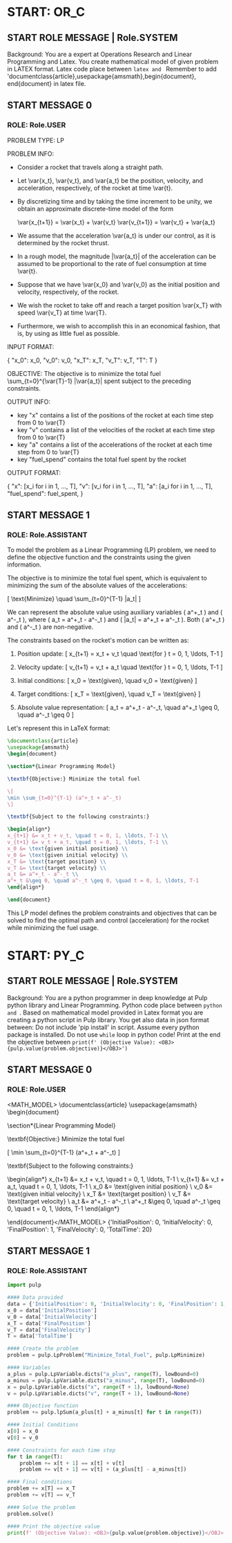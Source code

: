 # START: OR_C 
## START ROLE MESSAGE | Role.SYSTEM 
Background: You are a expert at Operations Research and Linear Programming and Latex. You create mathematical model of given problem in LATEX format. Latex code place between ```latex and ``` Remember to add 'documentclass{article},usepackage{amsmath},begin{document}, end{document} in latex file. 
## START MESSAGE 0 
### ROLE: Role.USER
<DESCRIPTION>
PROBLEM TYPE: LP

PROBLEM INFO: 

- Consider a rocket that travels along a straight path. 
- Let \var{x_t}, \var{v_t}, and \var{a_t} be the position, velocity, and acceleration, respectively, of the rocket at time \var{t}.
- By discretizing time and by taking the time increment to be unity, we obtain an approximate discrete-time model of the form 
    
    \var{x_{t+1}} = \var{x_t} + \var{v_t}
    \var{v_{t+1}} = \var{v_t} + \var{a_t}

- We assume that the acceleration \var{a_t} is under our control, as it is determined by the rocket thrust.
- In a rough model, the magnitude |\var{a_t}| of the accelera­tion can be assumed to be proportional to the rate of fuel consumption at time \var{t}.
- Suppose that we have \var{x_0} and \var{v_0} as the initial position and velocity, respectively, of the rocket.
- We wish the rocket to take off and reach a target position \var{x_T} with speed \var{v_T} at time \var{T}.
- Furthermore, we wish to accomplish this in an economical fashion, that is, by using as little fuel as possible.


INPUT FORMAT: 

{
    "x_0": x_0,
    "v_0": v_0,
    "x_T": x_T,
    "v_T": v_T,
    "T": T
}

OBJECTIVE: The objective is to minimize the total fuel \sum_{t=0}^{\var{T}-1} |\var{a_t}| spent subject to the preceding constraints.

OUTPUT INFO:

- key "x" contains a list of the positions of the rocket at each time step from 0 to \var{T}
- key "v" contains a list of the velocities of the rocket at each time step from 0 to \var{T}
- key "a" contains a list of the accelerations of the rocket at each time step from 0 to \var{T}
- key "fuel_spend" contains the total fuel spent by the rocket

OUTPUT FORMAT:

{
    "x": [x_i for i in 1, ..., T],
    "v": [v_i for i in 1, ..., T],
    "a": [a_i for i in 1, ..., T],
    "fuel_spend": fuel_spent,
}


</DESCRIPTION>


## START MESSAGE 1 
### ROLE: Role.ASSISTANT
To model the problem as a Linear Programming (LP) problem, we need to define the objective function and the constraints using the given information.

The objective is to minimize the total fuel spent, which is equivalent to minimizing the sum of the absolute values of the accelerations:

\[
\text{Minimize} \quad \sum_{t=0}^{T-1} |a_t|
\]

We can represent the absolute value using auxiliary variables \( a^+_t \) and \( a^-_t \), where \( a_t = a^+_t - a^-_t \) and \( |a_t| = a^+_t + a^-_t \). Both \( a^+_t \) and \( a^-_t \) are non-negative.

The constraints based on the rocket's motion can be written as:

1. Position update: 
   \[
   x_{t+1} = x_t + v_t \quad \text{for } t = 0, 1, \ldots, T-1
   \]

2. Velocity update:
   \[
   v_{t+1} = v_t + a_t \quad \text{for } t = 0, 1, \ldots, T-1
   \]

3. Initial conditions:
   \[
   x_0 = \text{given}, \quad v_0 = \text{given}
   \]

4. Target conditions:
   \[
   x_T = \text{given}, \quad v_T = \text{given}
   \]

5. Absolute value representation:
   \[
   a_t = a^+_t - a^-_t, \quad a^+_t \geq 0, \quad a^-_t \geq 0
   \]

Let's represent this in LaTeX format:

```latex
\documentclass{article}
\usepackage{amsmath}
\begin{document}

\section*{Linear Programming Model}

\textbf{Objective:} Minimize the total fuel

\[
\min \sum_{t=0}^{T-1} (a^+_t + a^-_t)
\]

\textbf{Subject to the following constraints:}

\begin{align*}
x_{t+1} &= x_t + v_t, \quad t = 0, 1, \ldots, T-1 \\
v_{t+1} &= v_t + a_t, \quad t = 0, 1, \ldots, T-1 \\
x_0 &= \text{given initial position} \\
v_0 &= \text{given initial velocity} \\
x_T &= \text{target position} \\
v_T &= \text{target velocity} \\
a_t &= a^+_t - a^-_t \\
a^+_t &\geq 0, \quad a^-_t \geq 0, \quad t = 0, 1, \ldots, T-1
\end{align*}

\end{document}
```

This LP model defines the problem constraints and objectives that can be solved to find the optimal path and control (acceleration) for the rocket while minimizing the fuel usage.

# START: PY_C 
## START ROLE MESSAGE | Role.SYSTEM 
Background: You are a python programmer in deep knowledge at Pulp python library and Linear Programming. Python code place between ```python and ```. Based on mathematical model provided in Latex format you are creating a python script in Pulp library. You get also data in json format between: <DATA></DATA> Do not include 'pip install' in script. Assume every python package is installed. Do not use `while` loop in python code! Print at the end the objective between <OBJ></OBJ> `print(f' (Objective Value): <OBJ>{pulp.value(problem.objective)}</OBJ>')` 
## START MESSAGE 0 
### ROLE: Role.USER
<MATH_MODEL>
\documentclass{article}
\usepackage{amsmath}
\begin{document}

\section*{Linear Programming Model}

\textbf{Objective:} Minimize the total fuel

\[
\min \sum_{t=0}^{T-1} (a^+_t + a^-_t)
\]

\textbf{Subject to the following constraints:}

\begin{align*}
x_{t+1} &= x_t + v_t, \quad t = 0, 1, \ldots, T-1 \\
v_{t+1} &= v_t + a_t, \quad t = 0, 1, \ldots, T-1 \\
x_0 &= \text{given initial position} \\
v_0 &= \text{given initial velocity} \\
x_T &= \text{target position} \\
v_T &= \text{target velocity} \\
a_t &= a^+_t - a^-_t \\
a^+_t &\geq 0, \quad a^-_t \geq 0, \quad t = 0, 1, \ldots, T-1
\end{align*}

\end{document}</MATH_MODEL>
<DATA>
{'InitialPosition': 0, 'InitialVelocity': 0, 'FinalPosition': 1, 'FinalVelocity': 0, 'TotalTime': 20}</DATA>


## START MESSAGE 1 
### ROLE: Role.ASSISTANT
```python
import pulp

#### Data provided
data = {'InitialPosition': 0, 'InitialVelocity': 0, 'FinalPosition': 1, 'FinalVelocity': 0, 'TotalTime': 20}
x_0 = data['InitialPosition']
v_0 = data['InitialVelocity']
x_T = data['FinalPosition']
v_T = data['FinalVelocity']
T = data['TotalTime']

#### Create the problem
problem = pulp.LpProblem("Minimize_Total_Fuel", pulp.LpMinimize)

#### Variables
a_plus = pulp.LpVariable.dicts("a_plus", range(T), lowBound=0)
a_minus = pulp.LpVariable.dicts("a_minus", range(T), lowBound=0)
x = pulp.LpVariable.dicts("x", range(T + 1), lowBound=None)
v = pulp.LpVariable.dicts("v", range(T + 1), lowBound=None)

#### Objective function
problem += pulp.lpSum(a_plus[t] + a_minus[t] for t in range(T))

#### Initial Conditions
x[0] = x_0
v[0] = v_0

#### Constraints for each time step
for t in range(T):
    problem += x[t + 1] == x[t] + v[t]
    problem += v[t + 1] == v[t] + (a_plus[t] - a_minus[t])

#### Final conditions
problem += x[T] == x_T
problem += v[T] == v_T

#### Solve the problem
problem.solve()

#### Print the objective value
print(f' (Objective Value): <OBJ>{pulp.value(problem.objective)}</OBJ>')
```

